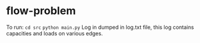 # flow-problem

To run:
`cd src`
`python main.py`
Log in dumped in log.txt file, this log contains capacities and loads on various edges.